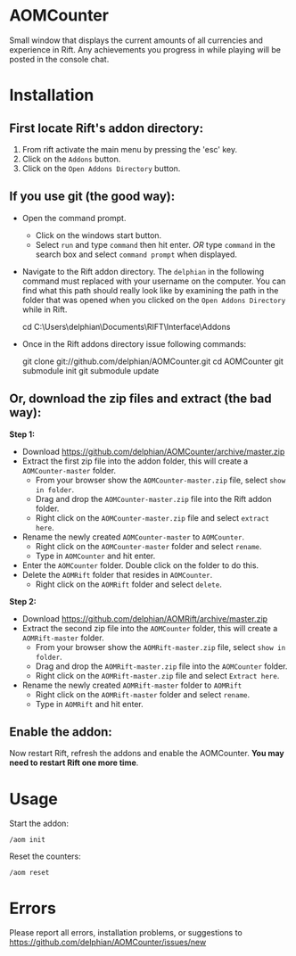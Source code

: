 AOMCounter
==========

Small window that displays the current amounts of all currencies and experience in Rift. 
Any achievements you progress in while playing will be posted in the console chat.


Installation
==========

First locate Rift's addon directory:
-----

1. From rift activate the main menu by pressing the 'esc' key.
2. Click on the `Addons` button.
3. Click on the `Open Addons Directory` button.

If you use git (the good way):
-----

- Open the command prompt.
  - Click on the windows start button.
  - Select `run` and type `command` then hit enter. _OR_ type `command` in the search box and select `command prompt` when displayed.
- Navigate to the Rift addon directory. The `delphian` in the following command must
  replaced with your username on the computer. You can find what this path should really
  look like by examining the path in the folder that was opened when you clicked on the
  `Open Addons Directory` while in Rift.

 
    cd C:\Users\delphian\Documents\RIFT\Interface\Addons

- Once in the Rift addons directory issue following commands:

 
    git clone git://github.com/delphian/AOMCounter.git
    cd AOMCounter
    git submodule init
    git submodule update

Or, download the zip files and extract (the bad way):
-----

__Step 1:__
- Download https://github.com/delphian/AOMCounter/archive/master.zip 
- Extract the first zip file into the addon folder, this will create a `AOMCounter-master` folder.
  - From your browser show the `AOMCounter-master.zip` file, select `show in folder`.
  - Drag and drop the `AOMCounter-master.zip` file into the Rift addon folder.
  - Right click on the `AOMCounter-master.zip` file and select `extract here`. 
- Rename the newly created `AOMCounter-master` to `AOMCounter`.
  - Right click on the `AOMCounter-master` folder and select `rename`.
  - Type in `AOMCounter` and hit enter.
- Enter the `AOMCounter` folder. Double click on the folder to do this. 
- Delete the `AOMRift` folder that resides in `AOMCounter`.
  - Right click on the `AOMRift` folder and select `delete`.

__Step 2:__
- Download https://github.com/delphian/AOMRift/archive/master.zip
- Extract the second zip file into the `AOMCounter` folder, this will create a `AOMRift-master` folder.
  - From your browser show the `AOMRift-master.zip` file, select `show in folder`.
  - Drag and drop the `AOMRift-master.zip` file into the `AOMCounter` folder.
  - Right click on the `AOMRift-master.zip` file and select `Extract here`.
- Rename the newly created `AOMRift-master` folder to `AOMRift`
  - Right click on the `AOMRift-master` folder and select `rename`.
  - Type in `AOMRift` and hit enter.

Enable the addon:
-----

Now restart Rift, refresh the addons and enable the AOMCounter. __You may need to restart
Rift one more time__.

Usage
=====

Start the addon:

    /aom init

Reset the counters:

    /aom reset

Errors
=====

Please report all errors, installation problems, or suggestions to
https://github.com/delphian/AOMCounter/issues/new
